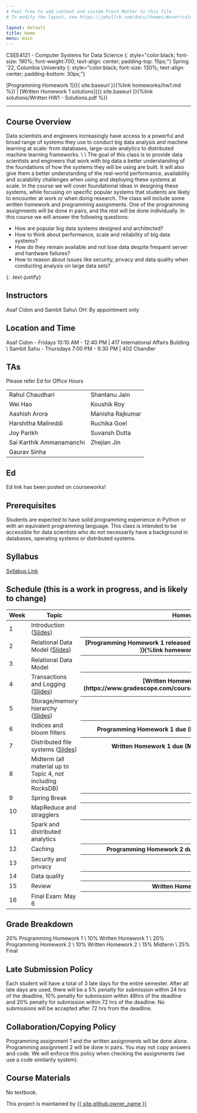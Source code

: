 ```yaml
---
# Feel free to add content and custom Front Matter to this file.
# To modify the layout, see https://jekyllrb.com/docs/themes/#overriding-theme-defaults

layout: default
title: Home
menu: main
---
```


CSEE4121 - Computer Systems for Data Science 
{: style="color:black; font-size: 190%; font-weight:700; text-align: center; padding-top: 15px;"}
Spring '22, Columbia University
{: style="color:black; font-size: 130%; text-align: center; padding-bottom: 30px;"}

[Programming Homework 1]({{ site.baseurl }}{%link homeworks/hw1.md %}) | 
[Written Homework 1 solutions]({{ site.baseurl }}{%link solutions/Written HW1 - Solutions.pdf %})

----

## Course Overview
Data scientists and engineers increasingly have access to a powerful and broad range of systems
they use to conduct big data analysis and machine learning at scale: from databases, large-scale
analytics to distributed machine learning frameworks. \\
\\
The goal of this class is to provide data scientists and engineers that work with big data a better
understanding of the foundations of how the systems they will be using are built. It will also
give them a better understanding of the real-world performance, availability and scalability
challenges when using and deploying these systems at scale. In the course we will cover
foundational ideas in designing these systems, while focusing on specific popular systems that
students are likely to encounter at work or when doing research. The class will include some
written homework and programming assignments. One of the programming assignments will be
done in pairs, and the rest will be done individually.
In this course we will answer the following questions:
<ul>
  <li>How are popular big data systems designed and architected?</li>
  <li>How to think about performance, scale and reliability of big data systems?</li>
  <li>How do they remain available and not lose data despite frequent server and
hardware failures?</li>
  <li>How to reason about issues like security, privacy and data quality when
conducting analysis on large data sets?</li>
</ul>
{: .text-justify}

## Instructors
 Asaf Cidon and Sambit Sahu\\
OH: By appointment only

## Location and Time
Asaf Cidon - Fridays 10:10 AM - 12:40 PM | 417 International Affairs Building \\
Sambit Sahu - Thursdays 7:00 PM - 9:30 PM | 402 Chandler

## TAs
<p>Please refer Ed for Office Hours</p>
<table>
  <tr>
    <td>Rahul Chaudhari</td>
    <td>Shantanu Jain</td>
  </tr>
  <tr>
    <td>Wei Hao</td>
    <td>Koushik Roy</td>
  </tr>
  <tr>
    <td>Aashish Arora</td>
    <td>Manisha Rajkumar</td>
  </tr>
  <tr>
    <td>Harshitha Malireddi</td>
    <td>Ruchika Goel</td>
  </tr>
  <tr>
    <td>Joy Parikh</td>
    <td>Suvansh Dutta</td>
  </tr>
  <tr>
    <td>Sai Karthik Ammanamanchi</td>
    <td>Zhejian Jin</td>
  </tr>
    <tr>
    <td>Gaurav Sinha</td>
  </tr>
</table> 

## Ed
Ed link has been posted on courseworks!

## Prerequisites
Students are expected to have solid programming experience in Python or with an equivalent programming language. This class is intended to be accessible for data scientists who do not necessarily have a background in databases, operating systems or distributed systems.

## Syllabus
<a href="https://www.dropbox.com/s/aukg1i77k75dz3n/Syllabus%20for%20Computer%20Systems%20for%20Data%20Science.pdf?dl=0">Syllabus Link</a>

## Schedule (this is a work in progress, and is likely to change)
<table>
<colgroup>
<col width="33%" />
<col width="45%" />
<col width="22%" />
</colgroup>
<thead>
<tr class="header">
<th>Week</th>
<th>Topic</th>
<th>Homework</th>
</tr>
</thead>
<tbody>
<tr>
<td markdown="span">1</td>
<td markdown="span">Introduction (<a href="https://www.dropbox.com/s/evzk4lv8hh9sxt5/Topic%201%20-%20intro%20and%20rules%20of%20thumb.pdf?dl=0">Slides</a>)</td>
<th></th>
</tr>
<tr>
<td markdown="span">2</td>
<td markdown="span">Relational Data Model (<a href="https://www.dropbox.com/s/z1vvm34hhwq1csj/Topic%202%20-%20relational%20model.pdf?dl=0">Slides</a>)</td>
<th markdown="1">[Programming Homework 1 released (February 1, 2022)]({{ site.baseurl }}{%link homeworks/hw1.md %})</th>
</tr>
<tr>
<td markdown="span">3</td>
<td markdown="span">Relational Data Model</td>
<th></th>
</tr>
<tr>
<td markdown="span">4</td>
<td markdown="span">Transactions and Logging (<a href="https://www.dropbox.com/s/oajai8bm781wiv0/Topic%203%20-%20transactions%20and%20ACID.pdf?dl=0">Slides</a>)</td>
<th markdown="1">[Written Homework 1 released](https://www.gradescope.com/courses/344914/assignments/1882712)</th>
</tr>
<tr>
<td markdown="span">5</td>
<td markdown="span">Storage/memory hierarchy (<a href="https://www.dropbox.com/s/aiy5rlmuz8xcpwd/Topic%204%20-%20single%20DB%20architecture.pdf?dl=0">Slides</a>)</td>
<th></th>
</tr>
<tr>
<td markdown="span">6</td>
<td markdown="span"> Indices and bloom filters</td>
<th markdown="1">Programming Homework 1 due (February 25, 2022 4:59:59PM)</th>
</tr>
<tr>
<td markdown="span">7</td>
<td markdown="span">Distributed file systems (<a href="https://www.dropbox.com/s/q3hloco1elfgek9/Topic%205%20-%20Distributed%20File%20Systems%20and%20Databases.pdf?dl=0">Slides</a>)</td>
<th markdown="1">Written Homework 1 due (March 6, 2022 4:59:59PM)</th>
<th></th>
</tr>
<tr>
<td markdown="span">8</td>
<td markdown="span">Midterm (all material up to Topic 4, not including RocksDB)</td>
</tr>
<tr>
<td markdown="span">9</td>
<td markdown="span">Spring Break</td>
<th></th>
</tr>
<tr>
<td markdown="span">10</td>
<td markdown="span">MapReduce and stragglers</td>
<th></th>
</tr>
<tr>
<td markdown="span">11</td>
<td markdown="span">Spark and distributed analytics</td>
<th></th>
</tr>
<tr>
<td markdown="span">12</td>
<td markdown="span">Caching</td>
<th markdown="1">Programming Homework 2 due, Written Homework 2 out</th>
</tr>
<tr>
<td markdown="span">13</td>
<td markdown="span">Security and privacy</td>
<th></th>
</tr>
<tr>
<td markdown="span">14</td>
<td markdown="span">Data quality</td>
<th></th>
</tr>
<tr>
<td markdown="span">15</td>
<td markdown="span">Review</td>
<th markdown="1">Written Homework 2 due</th>
</tr>
<tr>
<td markdown="span">16</td>
<td markdown="span">Final Exam: May 6</td>
<th></th>
</tr>
</tbody>
</table>

## Grade Breakdown
20% Programming Homework 1 \\
10% Written Homework 1 \\
20% Programming Homework 2 \\
10% Written Homework 2 \\
15% Midterm \\
25% Final

## Late Submission Policy
Each student will have a total of 3 late days for the entire semester. After all late days are used, there will be a 5% penalty for submission within 24 hrs of the deadline, 10% penalty for submission within 48hrs of the deadline and 20% penalty for submission within 72 hrs of the deadline. No submissions will be accepted after 72 hrs from the deadline.

## Collaboration/Copying Policy
Programming assignment 1 and the written assignments will be done alone. Programming assignment 2 will be done in pairs. You may not copy answers and code. We will enforce this policy when checking the assignments (we use a code similarity system).

## Course Materials
No textbook.

<p>This project is maintained by <a href="{{ site.github.owner_url }}">{{ site.github.owner_name }}</a></p>

